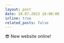 ```yaml
---
layout: post
date: 18.07.2023 18:00:00
inline: true
related_posts: false
---
```


😎 New website online!
